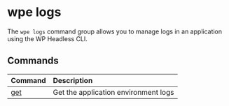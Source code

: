 # wpe logs

The `wpe logs` command group allows you to manage logs in an application using the WP Headless CLI.

## Commands

| Command                                  | Description                          |
|:-----------------------------------------|:-------------------------------------|
| [get](/reference/cli/wpe/main/envs/get) | Get the application environment logs |
